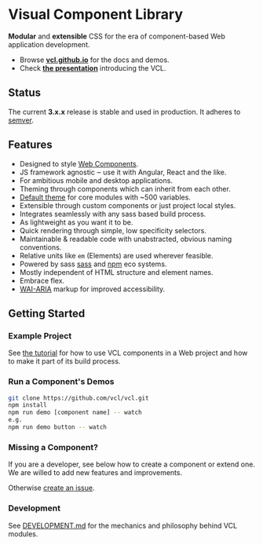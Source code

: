 # Visual Component Library

**Modular** and **extensible** CSS for the era of component-based
Web application development.

- Browse **[vcl.github.io](https://vcl.github.io/vcl/)** for the docs and demos.
- Check **[the presentation](https://vcl.github.io/vcl/presentation/index.html)**
introducing the VCL.

## Status

The current **3.x.x** release is stable and used in production. It adheres to
[semver](http://semver.org/).

## Features

- Designed to style [Web Components](http://webcomponents.org/).
- JS framework agnostic ‒ use it with Angular, React and the like.
- For ambitious mobile and desktop applications.
- Theming through components which can inherit from each other.
- [Default theme](/#theme)
  for core modules with ~500 variables.
- Extensible through custom components or just project local styles.
- Integrates seamlessly with any sass based build process.
- As lightweight as you want it to be.
- Quick rendering through simple, low specificity selectors.
- Maintainable & readable code with unabstracted, obvious naming conventions.
- Relative units like `em` (Elements) are used wherever feasible.
- Powered by sass [sass](https://sass-lang.com/)
  and [npm](https://www.npmjs.org/) eco systems.
- Mostly independent of HTML structure and element names.
- Embrace flex.
- [WAI-ARIA](https://www.w3.org/WAI/standards-guidelines/aria/) markup for improved accessibility.

## Getting Started

### Example Project

See [the tutorial](https://github.com/vcl/vcl/tree/master/doc/tutorial) for
how to use VCL components in a Web project and how to make it part of its
build process.

### Run a Component's Demos

```sh
git clone https://github.com/vcl/vcl.git
npm install
npm run demo [component name] -- watch
e.g.
npm run demo button -- watch
```

### Missing a Component?

If you are a developer, see below how to create a component or extend one.
We are willed to add new features and improvements.

Otherwise [create an issue](https://vcl.github.io/vcl/issues).

### Development

See [DEVELOPMENT.md](DEVELOPMENT.md)
for the mechanics and philosophy behind VCL modules.
